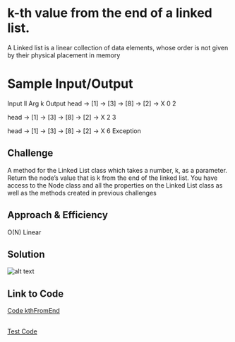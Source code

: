 # k-th value from the end of a linked list.
A Linked list is a linear collection of data elements,
whose order is not given by their physical placement in memory

# Sample Input/Output 

Input ll	                              Arg k	Output
head -> [1] -> [3] -> [8] -> [2] -> X	  0	      2

head -> [1] -> [3] -> [8] -> [2] -> X	  2	      3

head -> [1] -> [3] -> [8] -> [2] -> X	  6	     Exception

## Challenge
A method for the Linked List class which takes a number, k, as a parameter. 
Return the node’s value that is k from the end of the linked list. 
You have access to the Node class and all the properties on the Linked List class as well as the methods created in previous challenges


## Approach & Efficiency
O(N) Linear

## Solution
![alt text](https://github.com/skadariya/data-structures-and-algorithms/blob/master/code-challenges/401/assets/ll_kthFromEnd.jpg)

## Link to Code
[Code kthFromEnd](https://github.com/skadariya/data-structures-and-algorithms/blob/master/code-challenges/401/src/main/java/codeChallenge/ll_insertions.java) 
## 
[Test Code](https://github.com/skadariya/data-structures-and-algorithms/blob/master/code-challenges/401/src/test/java/codeChallenge/ll_insertionsTest.java)
